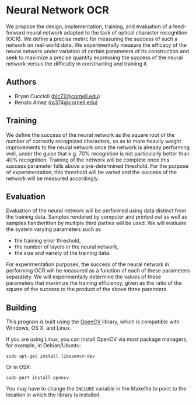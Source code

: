 # Neural Network OCR

We propose the design, implementation, training, and evaluation of a feed-forward neural network adapted to the task of optical character recognition (OCR). We define a precise metric for measuring the success of such a network on real-world data. We experimentally measure the efficacy of the neural network under variation of certain parameters of its construction and seek to maximize a precise quantity expressing the success of the neural network versus the difficulty in constructing and training it.

## Authors
* Bryan Cuccioli (blc72@cornell.edu)
* Renato Amez (ra374@cornell.edu)

## Training

We define the success of the neural network as the square root of the number of correctly recognized characters, so as to more heavily weight improvements to the neural network once the network is already performing well, under the guise that e.g. 70% recognition is not particularly better than 40% recognition. Training of the network will be complete once this success parameter falls above a pre-determined threshold. For the purpose of experimentation, this threshold will be varied and the success of the network will be measured accordingly.

## Evaluation

Evaluation of the neural network will be performed using data distinct from the training data. Samples rendered by computer and printed out as well as samples handwritten by multiple third parties will be used. We will evaluate the system varying parameters such as

* the training error threshold,
* the number of layers in the neural network,
* the size and variety of the training data.

For experimentation purposes, the success of the neural network in performing OCR will be measured as a function of each of these parameters separately. We will experimentally determine the values of these parameters that maximize the training efficiency, given as the ratio of the square of the success to the product of the above three paramters.

## Building

This program is built using the <a href="http://opencv.willowgarage.com/wiki/">OpenCV</a> library, which is compatible with Windows, OS X, and Linux.

If you are using Linux, you can install OpenCV via most package managers; for example, in Debian/Ubuntu:

    sudo apt-get install libopencv-dev

Or in OSX:

    sudo port install opencv

You may have to change the `INCLUDE` variable in the Makefile to point to the location in which the library is installed.

